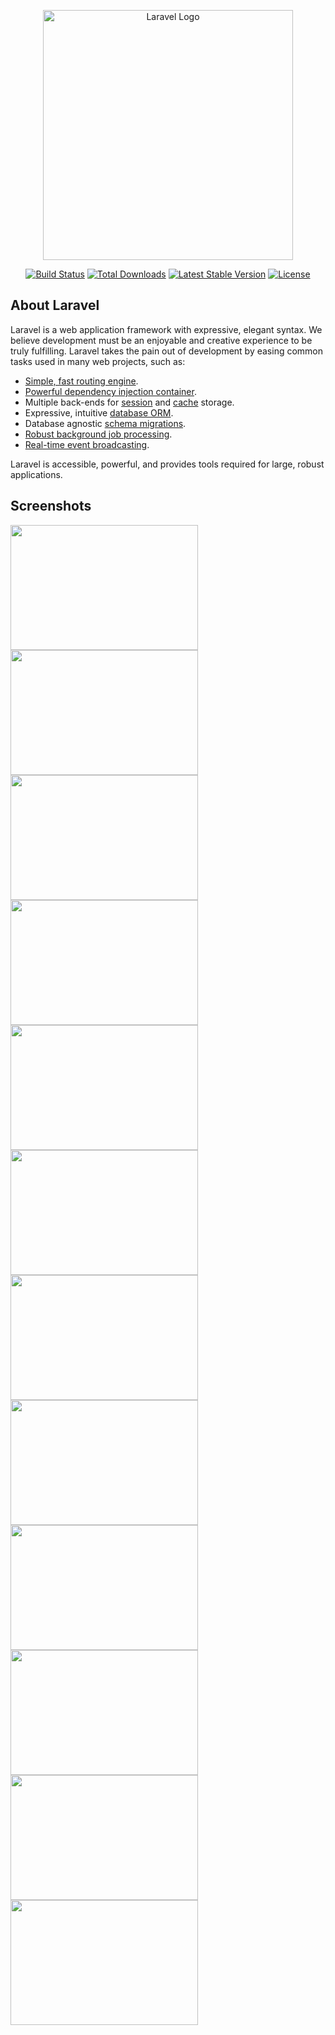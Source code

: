 <p align="center"><a href="https://laravel.com" target="_blank"><img src="https://raw.githubusercontent.com/laravel/art/master/logo-lockup/5%20SVG/2%20CMYK/1%20Full%20Color/laravel-logolockup-cmyk-red.svg" width="400" alt="Laravel Logo"></a></p>

<p align="center">
<a href="https://github.com/laravel/framework/actions"><img src="https://github.com/laravel/framework/workflows/tests/badge.svg" alt="Build Status"></a>
<a href="https://packagist.org/packages/laravel/framework"><img src="https://img.shields.io/packagist/dt/laravel/framework" alt="Total Downloads"></a>
<a href="https://packagist.org/packages/laravel/framework"><img src="https://img.shields.io/packagist/v/laravel/framework" alt="Latest Stable Version"></a>
<a href="https://packagist.org/packages/laravel/framework"><img src="https://img.shields.io/packagist/l/laravel/framework" alt="License"></a>
</p>

## About Laravel

Laravel is a web application framework with expressive, elegant syntax. We believe development must be an enjoyable and creative experience to be truly fulfilling. Laravel takes the pain out of development by easing common tasks used in many web projects, such as:

- [Simple, fast routing engine](https://laravel.com/docs/routing).
- [Powerful dependency injection container](https://laravel.com/docs/container).
- Multiple back-ends for [session](https://laravel.com/docs/session) and [cache](https://laravel.com/docs/cache) storage.
- Expressive, intuitive [database ORM](https://laravel.com/docs/eloquent).
- Database agnostic [schema migrations](https://laravel.com/docs/migrations).
- [Robust background job processing](https://laravel.com/docs/queues).
- [Real-time event broadcasting](https://laravel.com/docs/broadcasting).

Laravel is accessible, powerful, and provides tools required for large, robust applications.

## Screenshots

<img src="https://github.com/putriiqlimaaa/web-perpustakaan-api/assets/154120863/ac0a46a3-da04-4426-9b25-43da0322e234" width="300" height="200">
<img src="https://github.com/putriiqlimaaa/web-perpustakaan-api/assets/154120863/aca9ba7d-4f4c-4ab6-ac75-404334bec255" width="300" height="200">
<img src="https://github.com/putriiqlimaaa/web-perpustakaan-api/assets/154120863/436d1a0a-6438-450a-a6d1-9460e609ade2" width="300" height="200">
<img src="https://github.com/putriiqlimaaa/web-perpustakaan-api/assets/154120863/70d8084f-e6c7-4122-bf14-afec53708996" width="300" height="200">
<img src="https://github.com/putriiqlimaaa/web-perpustakaan-api/assets/154120863/ec308b1e-aa2f-4b71-8a4b-e22b83694e54" width="300" height="200">
<img src="https://github.com/putriiqlimaaa/web-perpustakaan-api/assets/154120863/6c944f69-90a5-420f-9077-58de4eaa11bd" width="300" height="200">
<img src="https://github.com/putriiqlimaaa/web-perpustakaan-api/assets/154120863/83b5302a-c146-4e00-a467-d464fb235f6b" width="300" height="200">
<img src="https://github.com/putriiqlimaaa/web-perpustakaan-api/assets/154120863/a058c660-6645-4361-bac7-831c92203e60" width="300" height="200">
<img src="https://github.com/putriiqlimaaa/web-perpustakaan-api/assets/154120863/8abf91d4-4d0a-47b3-ae1e-7b5cfd0a1232" width="300" height="200">
<img src="https://github.com/putriiqlimaaa/web-perpustakaan-api/assets/154120863/1234546b-a9fd-4996-8443-cc97f865bb4e" width="300" height="200">
<img src="https://github.com/putriiqlimaaa/web-perpustakaan-api/assets/154120863/c3d279e2-000b-459e-84ec-83aaee3edff9" width="300" height="200">
<img src="https://github.com/putriiqlimaaa/web-perpustakaan-api/assets/154120863/f62f92b9-5afb-4b18-ae24-b4fffec40bf9" width="300" height="200">





